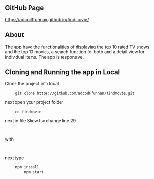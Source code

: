 <h2>GitHub Page</h2>
<a href="https://adcodffunnan.github.io/findmovie/">https://adcodffunnan.github.io/findmovie/</a><br/>

<h2>About</h2>
<p>
The app have the functionalities of displaying the top 10 rated TV shows and the top 10 movies, a search function for both and a detail view for individual items. The app is responsive.
</p>

<h2>Cloning and Running the app in Local</h2>
<p>Clone the project into local</p>

<pre>
	<code class="language-bash">git clone https://github.com/adcodFfunnan/findmovie.git</code>
</pre>
<p>next open your project folder</p>
<pre>
	<code class="language-bash">cd findmovie</code>
</pre>
<p>next in file Show.tsx change line 29</p>
<pre>
	<code class="language-bash"><Redirect exact from="/findmovie/" to="/tvshows" /></code>
</pre>
<p>with</p>
<pre>
    <code class="language-bash"><Redirect exact from="/" to="/tvshows" /></code>
</pre>
<p>next type</p>
<pre>
	<code class="language-bash">npm install</code>
    <code class="language-bash">    npm start</code>
</pre>